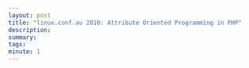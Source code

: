 ```yaml
---
layout: post
title: "linux.conf.au 2010: Attribute Oriented Programming in PHP"
description: 
summary: 
tags: 
minute: 1
---
```

